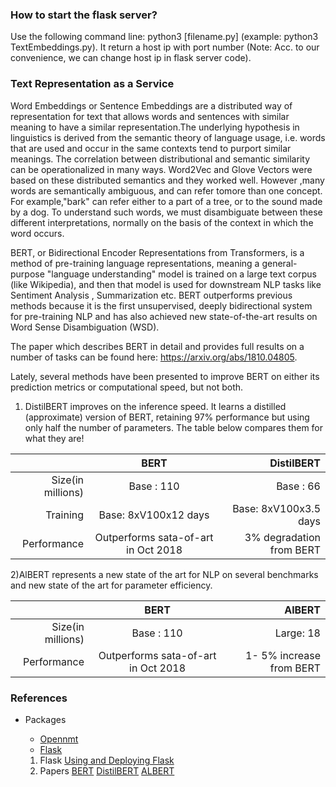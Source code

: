 ### How to start the flask server?
Use the following command line: python3 [filename.py] (example: python3 TextEmbeddings.py). It return a host ip with port number (Note: Acc. to our convenience, we can change host ip in flask server code).



### Text Representation as a Service

Word Embeddings or Sentence Embeddings are a distributed way of representation for text that allows words and sentences with similar meaning to have a similar representation.The underlying hypothesis in linguistics is derived from the semantic theory of language usage, i.e. words that are used and occur in the same contexts tend to purport similar meanings.
The correlation between distributional and semantic similarity can be operationalized in many ways. Word2Vec and Glove Vectors were based on these distributed semantics and they worked well. However ,many  words  are  semantically  ambiguous,  and  can  refer tomore than one concept.  For example,"bark" can refer either to a part of a tree, or to the sound made by a dog.  To understand such words, we must disambiguate between these different interpretations, normally on the basis of the context in which the word occurs.

BERT, or Bidirectional Encoder Representations from Transformers, is a method of pre-training language representations, meaning a general-purpose "language understanding" model is trained on a large text corpus (like Wikipedia), and then that model is used for downstream NLP tasks like Sentiment Analysis , Summarization etc. BERT outperforms previous methods because it is the first unsupervised, deeply bidirectional system for pre-training NLP and has also achieved  new  state-of-the-art  results  on Word Sense Disambiguation (WSD).

The paper which describes BERT in detail and provides full results on a number of tasks can be found here: https://arxiv.org/abs/1810.04805.

Lately, several methods have been presented to improve BERT on either its prediction metrics or computational speed, but not both.

1) DistilBERT improves on the inference speed. It learns a distilled (approximate) version of BERT, retaining 97% performance but using only half the number of parameters.
The table below compares them for what they are!


|                | BERT          | DistilBERT | 
| -------------: |:-------------:| -----:| 
|Size(in millions)| Base : 110 | Base : 66 | 
|Training | Base: 8xV100x12 days| Base: 8xV100x3.5 days|
|Performance |Outperforms sata-of-art in Oct 2018|3% degradation from BERT|


2)AlBERT represents a new state of the art for NLP on several benchmarks and new state of the art for parameter efficiency.

|                | BERT          | AlBERT|
| -------------: |:-------------:|--------:|
|Size(in millions)| Base : 110 | Large: 18 |
|Performance |Outperforms sata-of-art in Oct 2018| 1- 5% increase from BERT|


### References
- Packages
	- [Opennmt](https://opennmt.net/OpenNMT-py/)
	- [Flask](https://flask.palletsprojects.com/en/1.1.x/)
	
	1. Flask 
	   [Using and Deploying Flask](https://www.freecodecamp.org/news/how-to-build-a-web-application-using-flask-and-deploy-it-to-the-cloud-3551c985e492/)
    2. Papers
       [BERT](https://arxiv.org/pdf/1810.04805v1)
       [DistilBERT](https://arxiv.org/abs/1910.01108)
	   [ALBERT](https://arxiv.org/pdf/1909.11942)

